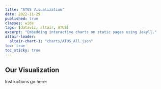 ```yaml
---
title: "ATUS Visualization"
date: 2022-11-29
published: true
classes: wide
tags: [dataviz, altair, ATUS]
excerpt: "Embedding interactive charts on static pages using Jekyll."
altair-loader:
  altair-chart-1: "charts/ATUS_All.json"
toc: true
toc_sticky: true
---
```


## Our Visualization

Instructions go here:

<div id="altair-chart-1"></div>
